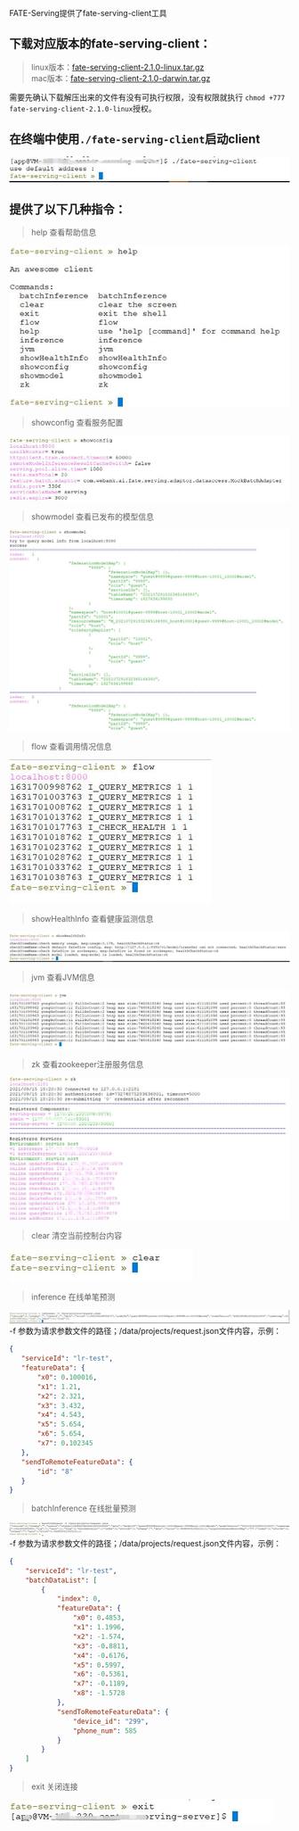 FATE-Serving提供了fate-serving-client工具
## 下载对应版本的fate-serving-client：
>linux版本：[fate-serving-client-2.1.0-linux.tar.gz](https://webank-ai-1251170195.cos.ap-guangzhou.myqcloud.com/fate-serving-client-2.1.0-linux.tar.gz )     
>mac版本：[fate-serving-client-2.1.0-darwin.tar.gz](https://webank-ai-1251170195.cos.ap-guangzhou.myqcloud.com/fate-serving-client-2.1.0-darwin.tar.gz)

需要先确认下载解压出来的文件有没有可执行权限，没有权限就执行 `chmod +777 fate-serving-client-2.1.0-linux`授权。

## 在终端中使用`./fate-serving-client`启动client    

![connect](../img/client-connect.jpg)

## 提供了以下几种指令：   

>help 查看帮助信息

![help](../img/client-help.jpg)

>showconfig 查看服务配置

![showconfig](../img/client-showconfig.jpg)

>showmodel 查看已发布的模型信息

![showmodel](../img/client-showmodel.jpg)

>flow 查看调用情况信息

![flow](../img/client-flow.jpg)

>showHealthInfo 查看健康监测信息

![showHealthInfo](../img/client-health.jpg)

>jvm 查看JVM信息

![jvm](../img/client-jvm.jpg)

>zk 查看zookeeper注册服务信息

![zk](../img/client-zk.jpg)

>clear 清空当前控制台内容

![clear](../img/client-clear.jpg)

>inference 在线单笔预测

![inference](../img/client-inference.jpg)
-f 参数为请求参数文件的路径；/data/projects/request.json文件内容，示例：
 ```json
{
    "serviceId": "lr-test",
    "featureData": {
        "x0": 0.100016,
        "x1": 1.21,
        "x2": 2.321,
        "x3": 3.432,
        "x4": 4.543,
        "x5": 5.654,
        "x6": 5.654,
        "x7": 0.102345
    },
    "sendToRemoteFeatureData": {
        "id": "8"
    }
}
``` 


>batchInference 在线批量预测

![batchInference](../img/client-batchInference.jpg)
-f 参数为请求参数文件的路径；/data/projects/request.json文件内容，示例：
```json
{
    "serviceId": "lr-test",
    "batchDataList": [
        {
            "index": 0,
            "featureData": {
                "x0": 0.4853,
                "x1": 1.1996,
                "x2": -1.574,
                "x3": -0.8811,
                "x4": -0.6176,
                "x5": 0.5997,
                "x6": -0.5361,
                "x7": -0.1189,
                "x8": -1.5728
            },
            "sendToRemoteFeatureData": {
                "device_id": "299",
                "phone_num": 585
            }
        }
    ]
}
```

>exit 关闭连接

![exit](../img/client-exit.jpg)

